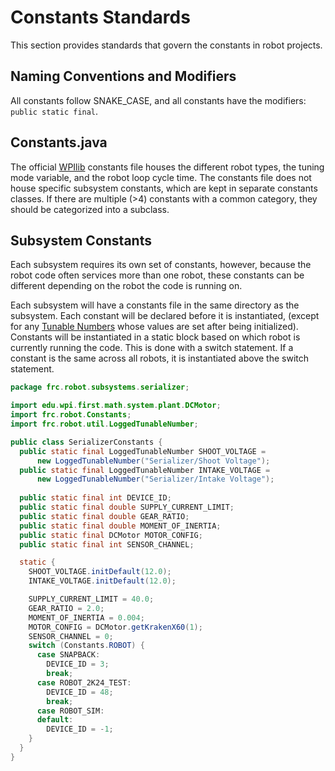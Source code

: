 # Constants Standards
This section provides standards that govern the constants in robot projects.

## Naming Conventions and Modifiers
All constants follow SNAKE_CASE, and all constants have the modifiers: ```public static final```.

## Constants.java
The official [WPIlib](https://github.com/wpilibsuite/allwpilib) constants file houses the different robot types, the tuning mode variable, and the robot loop cycle time. The constants file does not house specific subsystem constants, which are kept in separate constants classes. If there are multiple (>4) constants with a common category, they should be categorized into a subclass.

## Subsystem Constants
Each subsystem requires its own set of constants, however, because the robot code often services more than one robot, these constants can be different depending on the robot the code is running on.

Each subsystem will have a constants file in the same directory as the subsystem. Each constant will be declared before it is instantiated, (except for any [Tunable Numbers](TUNABLE_NUMBER_STANDARDS.md) whose values are set after being initialized). Constants will be instantiated in a static block based on which robot is currently running the code. This is done with a switch statement. If a constant is the same across all robots, it is instantiated above the switch statement.

```java
package frc.robot.subsystems.serializer;

import edu.wpi.first.math.system.plant.DCMotor;
import frc.robot.Constants;
import frc.robot.util.LoggedTunableNumber;

public class SerializerConstants {
  public static final LoggedTunableNumber SHOOT_VOLTAGE =
      new LoggedTunableNumber("Serializer/Shoot Voltage");
  public static final LoggedTunableNumber INTAKE_VOLTAGE =
      new LoggedTunableNumber("Serializer/Intake Voltage");
      
  public static final int DEVICE_ID;
  public static final double SUPPLY_CURRENT_LIMIT;
  public static final double GEAR_RATIO;
  public static final double MOMENT_OF_INERTIA;
  public static final DCMotor MOTOR_CONFIG;
  public static final int SENSOR_CHANNEL;

  static {
    SHOOT_VOLTAGE.initDefault(12.0);
    INTAKE_VOLTAGE.initDefault(12.0);

    SUPPLY_CURRENT_LIMIT = 40.0;
    GEAR_RATIO = 2.0;
    MOMENT_OF_INERTIA = 0.004;
    MOTOR_CONFIG = DCMotor.getKrakenX60(1);
    SENSOR_CHANNEL = 0;
    switch (Constants.ROBOT) {
      case SNAPBACK:
        DEVICE_ID = 3;
        break;
      case ROBOT_2K24_TEST:
        DEVICE_ID = 48;
        break;
      case ROBOT_SIM:
      default:
        DEVICE_ID = -1;
    }
  }
}

```